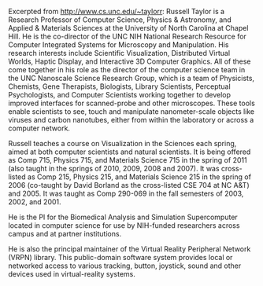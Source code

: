 Excerpted from http://www.cs.unc.edu/~taylorr: Russell Taylor is a Research Professor of Computer Science, Physics & Astronomy, and Applied & Materials Sciences at the University of North Carolina at Chapel Hill.  He is the co-director of the UNC NIH National Research Resource for Computer Integrated Systems for Microscopy and Manipulation.  His research interests include Scientific Visualization, Distributed Virtual Worlds, Haptic Display, and Interactive 3D Computer Graphics. All of these come together in his role as the director of the computer science team in the UNC Nanoscale Science Research Group, which is a team of Physicists, Chemists, Gene Therapists, Biologists, Library Scientists, Perceptual Psychologists, and Computer Scientists working together to develop improved interfaces for scanned-probe and other microscopes. These tools enable scientists to see, touch and manipulate nanometer-scale objects like viruses and carbon nanotubes, either from within the laboratory or across a computer network.

Russell teaches a course on Visualization in the Sciences each spring, aimed at both computer scientists and natural scientists. It is being offered as Comp 715, Physics 715, and Materials Science 715 in the spring of 2011 (also taught in the springs of 2010, 2009, 2008 and 2007). It was cross-listed as Comp 215, Physics 215, and Materials Science 215 in the spring of 2006 (co-taught by David Borland as the cross-listed CSE 704 at NC A&T) and 2005. It was taught as Comp 290-069 in the fall semesters of 2003, 2002, and 2001.

He is the PI for the Biomedical Analysis and Simulation Supercomputer located in computer science for use by NIH-funded researchers across campus and at partner institutions.

He is also the principal maintainer of the Virtual Reality Peripheral Network (VRPN) library. This public-domain software system provides local or networked access to various tracking, button, joystick, sound and other devices used in virtual-reality systems.
